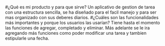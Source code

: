 #¿Qué es mi producto y para que sirve?
Un aplicativo de gestion de tarea con una estructura sencilla, se ha diseñado para el facil manejo y para ser mas organizado con sus deberes diarios. 
#¿Cuáles son las funcionalidades más importantes y porque los usuarios las usarían?
Tiene hasta el momento las funciones de agregar, completado y eliminar. Más adelante se le ira agregando más funciones como poder modificar una tarea y tambien estipularle una fecha.
